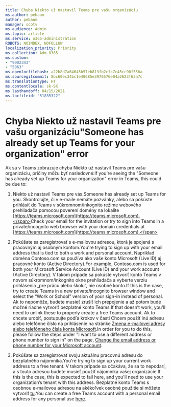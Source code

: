 ```yaml
---
title: Chyba Niekto už nastavil Teams pre vašu organizáciu
ms.author: pebaum
author: pebaum
manager: scotv
ms.audience: Admin
ms.topic: article
ms.service: o365-administration
ROBOTS: NOINDEX, NOFOLLOW
localization_priority: Priority
ms.collection: Adm_O365
ms.custom:
- "9002343"
- "5063"
ms.openlocfilehash: a22b8d7a64645b57eb813fb2cfc7c45cc90f556a
ms.sourcegitcommit: 8bc60ec34bc1e40685e3976576e04a2623f63a7c
ms.translationtype: HT
ms.contentlocale: sk-SK
ms.lasthandoff: 04/15/2021
ms.locfileid: "51835322"
---
```

# <a name="someone-has-already-set-up-teams-for-your-organization-error"></a><span data-ttu-id="dbd63-102">Chyba Niekto už nastavil Teams pre vašu organizáciu</span><span class="sxs-lookup"><span data-stu-id="dbd63-102">"Someone has already set up Teams for your organization" error</span></span>

<span data-ttu-id="dbd63-103">Ak sa v Teams zobrazuje chyba Niekto už nastavil Teams pre vašu organizáciu, príčiny môžu byť nasledovné:</span><span class="sxs-lookup"><span data-stu-id="dbd63-103">If you're seeing the "Someone has already set up Teams for your organization" error in Teams, this could be due to:</span></span>

1. <span data-ttu-id="dbd63-104">Niekto už nastavil Teams pre vás.</span><span class="sxs-lookup"><span data-stu-id="dbd63-104">Someone has already set up Teams for you.</span></span> <span data-ttu-id="dbd63-105">Skontrolujte, či v e-maile nemáte pozvánky, alebo sa pokúste prihlásiť do Teams v súkromnom/inkognito režime webového prehliadača pomocou poverení domény na lokalite [https://teams.microsoft.com](https://teams.microsoft.com).</span><span class="sxs-lookup"><span data-stu-id="dbd63-105">Check your email for the invitation or try to sign into Teams in a private/incognito web browser with your domain credentials at [https://teams.microsoft.com](https://teams.microsoft.com).</span></span>

2. <span data-ttu-id="dbd63-106">Pokúšate sa zaregistrovať s e-mailovou adresou, ktorá je spojená s pracovným aj osobným kontom.</span><span class="sxs-lookup"><span data-stu-id="dbd63-106">You're trying to sign up with your email address that is tied to both a work and personal account.</span></span> <span data-ttu-id="dbd63-107">Napríklad doména Contoso.com sa používa ako vaše konto Microsoft (Live ID) aj pracovné konto (Active Directory).</span><span class="sxs-lookup"><span data-stu-id="dbd63-107">For example, Contoso.com is used for both your Microsoft Service Account (Live ID) and your work account (Active Directory).</span></span> <span data-ttu-id="dbd63-108">V takom prípade sa pokúste vytvoriť konto Teams v novom súkromnom/inkognito okne prehliadača a vyberte verziu prihlásenia „pre prácu alebo školu“, nie osobné konto.</span><span class="sxs-lookup"><span data-stu-id="dbd63-108">If this is the case, try to create Teams in a new private/incognito browser window and select the “Work or School” version of your sign-in instead of personal.</span></span> <span data-ttu-id="dbd63-109">Ak to nepomôže, budete musieť zrušiť ich prepojenie a až potom bude možné riadne vytvoriť bezplatné konto Teams.</span><span class="sxs-lookup"><span data-stu-id="dbd63-109">If that doesn’t work, you'll need to unlink these to properly create a free Teams account.</span></span> <span data-ttu-id="dbd63-110">Ak to chcete urobiť, postupujte podľa krokov v časti Chcem použiť inú adresu alebo telefónne číslo na prihlásenie na stránke [Zmena e-mailovej adresy alebo telefónneho čísla konta Microsoft](https://support.microsoft.com/help/12407).</span><span class="sxs-lookup"><span data-stu-id="dbd63-110">In order for you to do this, please follow the steps under "I want to use a different address or phone number to sign in" on the page, [Change the email address or phone number for your Microsoft account](https://support.microsoft.com/help/12407).</span></span>

3. <span data-ttu-id="dbd63-111">Pokúšate sa zaregistrovať svoju aktuálnu pracovnú adresu do bezplatného nájomníka.</span><span class="sxs-lookup"><span data-stu-id="dbd63-111">You're trying to sign up your current work address to a free tenant.</span></span> <span data-ttu-id="dbd63-112">V takom prípade sa očakáva, že sa to nepodarí, a s touto adresou budete musieť použiť nájomníka vašej organizácie.</span><span class="sxs-lookup"><span data-stu-id="dbd63-112">If this is the case, this is expected to fail here, and you'll need to use your organization’s tenant with this address.</span></span> <span data-ttu-id="dbd63-113">Bezplatné konto Teams s osobnou e-mailovou adresou na akékoľvek osobné použitie si môžete vytvoriť [tu](https://products.office.com/microsoft-teams/group-chat-software).</span><span class="sxs-lookup"><span data-stu-id="dbd63-113">You can create a free Teams account with a personal email address for any personal use [here](https://products.office.com/microsoft-teams/group-chat-software).</span></span>
